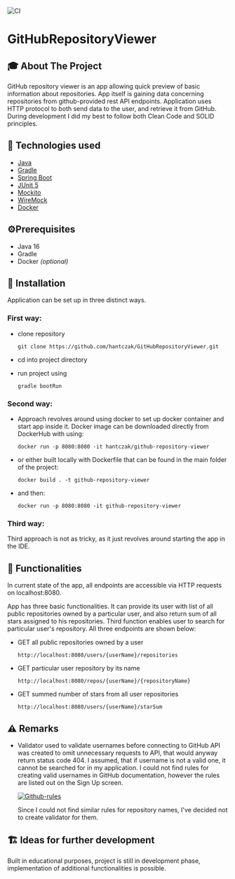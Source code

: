 ![CI](https://github.com/hantczak/GitHubRepositoryViewer/actions/workflows/gradle.yml/badge.svg)
# GitHubRepositoryViewer
<!-- ABOUT THE PROJECT -->
## 🎓 About The Project
GitHub repository viewer is an app allowing quick preview of basic information about repositories. App itself is gaining data concerning repositories from github-provided rest API endpoints. Application uses HTTP protocol to both send data to the user, and retrieve it from GitHub. During development I did my best to follow both Clean Code and SOLID principles.

<!-- TECHNOLOGIES USED -->
## 🔨  Technologies used
* [Java](https://www.java.com/)
* [Gradle](https://gradle.org/)
* [Spring Boot](https://spring.io/projects/spring-boot)
* [JUnit 5](https://junit.org/junit5/)
* [Mockito](https://site.mockito.org/)
* [WireMock](http://wiremock.org/)
* [Docker](https://www.docker.com/)

<!-- PREREQUISITES -->
## ⚙️Prerequisites
* Java 16
* Gradle
* Docker *(optional)*

<!-- INSTALLATION AND USAGE -->
## 🧭 Installation
Application can be set up in three distinct ways. 

### First way:
* clone repository

  `git clone https://github.com/hantczak/GitHubRepositoryViewer.git`

* cd into project directory

* run project using

  `gradle bootRun`

### Second way:
* Approach revolves around using docker to set up docker container and start app inside it. Docker image can be downloaded directly from DockerHub with using:

  `docker run -p 8080:8080 -it hantczak/github-repository-viewer`

* or either built locally with Dockerfile that can be found in the main folder of the project:

  `docker build . -t github-repository-viewer`

* and then:

  `docker run -p 8080:8080 -it github-repository-viewer`

### Third way:
Third approach is not as tricky, as it just revolves around starting the app in the IDE.

<!-- INSTALLATION AND USAGE -->
## 🎯 Functionalities
In current state of the app, all endpoints are accessible via HTTP requests on localhost:8080.

App has three basic functionalities. It can provide its user with list of all public repositories owned by a particular user, and also return sum of all stars assigned to his repositories. Third function enables user to search for particular user's repository. All three endpoints are shown below:

* GET all public repositories owned by a user

  `http://localhost:8080/users/{userName}/repositories`

* GET particular user repository by its name

  `http://localhost:8080/repos/{userName}/{repositoryName}`

* GET summed number of stars from all user repositories

  `http://localhost:8080/users/{userName}/starSum`

<!-- REMARKS -->
## ⚠️ Remarks

* Validator used to validate usernames before connecting to GitHub API was created to omit unnecessary requests to API, that would anyway return status code 404. I assumed, that if username is not a valid one, it cannot be searched for in my application. I could not find rules for creating valid usernames in GitHub documentation, however the rules are listed out on the Sign Up screen.

  <a href="https://imgbb.com/"><img src="https://i.ibb.co/G7SCndj/Github-rules.jpg" alt="Github-rules" border="0"></a>

  Since I could not find similar rules for repository names, I've decided not to create validator for them.

<!-- STATUS -->
## 🏗️ Ideas for further development

Built in educational purposes, project is still in development phase, implementation of additional functionalities is possible.
